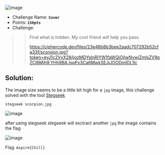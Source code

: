 ![image](https://user-images.githubusercontent.com/33517160/114916427-734bda80-9e2d-11eb-869f-e1c0d538da4d.png)


- Challenge Name: **`Cover`**
- Points: **`150pts`**
- Challenge:
>> Find what is hidden. My cool friend will help you pass.
>>
>> https://ciphercode.dev/files/23e48b8b3bee2aadc707292b52cfa33f/scorpion.jpg?token=eyJ1c2VyX2lkIjozMDYsInRlYW1faWQiOjIwNywiZmlsZV9pZCI6Mjh9.YHh9BA.IspPv3Ca6MwkSEJjJOODmIDL1lc

## Solution:
The image size seems to be a little bit high for a `jpg` image,
this challenge solved with the tool [Stegseek](https://github.com/RickdeJager/stegseek/releases/tag/v0.5)

`stegseek scorpion.jpg`

![image](https://user-images.githubusercontent.com/33517160/114917182-55cb4080-9e2e-11eb-9a09-753790e70322.png)

after using stegseek stegseek will exctract another `jpg` the image contains the flag

![image](https://user-images.githubusercontent.com/33517160/114917573-c7a38a00-9e2e-11eb-80f2-a291467d02c1.png)

Flag: `Aspire{Chill}`
